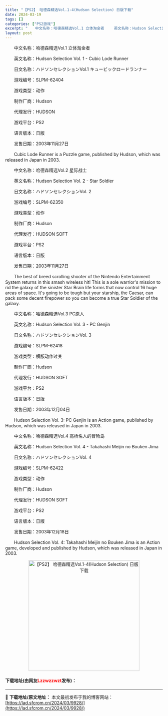 ```yaml
---
title: "【PS2】 哈德森精选Vol.1-4(Hudson Selection) 日版下载"
date: 2024-03-19
tags: []
categories: ["PS2游戏"]
excerpt: "　　中文名称：哈德森精选Vol.1 立体淘金者 　　英文名称：Hudson Selection Vol. 1 - Cubic Lode Runner 　　日文名称：ハドソンセレクションVol.1 キュービックロードランナー 　　游戏编号：SLPM-62404 　　游戏类型：动作 　　制作厂商：Hud&hellip;"
layout: post
---
```


 <p>　　中文名称：哈德森精选Vol.1 立体淘金者</p> <p>　　英文名称：Hudson Selection Vol. 1 - Cubic Lode Runner</p> <p>　　日文名称：ハドソンセレクションVol.1 キュービックロードランナー</p> <p>　　游戏编号：SLPM-62404</p> <p>　　游戏类型：动作</p> <p>　　制作厂商：Hudson</p> <p>　　代理发行：HUDSON</p> <p>　　游戏平台：PS2</p> <p>　　语言版本：日版</p> <p>　　发售日期：2003年11月27日</p> <p>　　Cubic Lode Runner is a Puzzle game, published by Hudson, which was released in Japan in 2003.</p> <p>　　中文名称：哈德森精选Vol.2 星际战士</p> <p>　　英文名称：Hudson Selection Vol. 2 - Star Soldier</p> <p>　　日文名称：ハドソンセレクションVol. 2</p> <p>　　游戏编号：SLPM-62350</p> <p>　　游戏类型：动作</p> <p>　　制作厂商：Hudson</p> <p>　　代理发行：HUDSON SOFT</p> <p>　　游戏平台：PS2</p> <p>　　语言版本：日版</p> <p>　　发售日期：2003年11月27日</p> <p>　　The best of breed scrolling shooter of the Nintendo Entertainment System returns in this smash wireless hit! This is a sole warrior&#39;s mission to rid the galaxy of the sinister Star Brain life forms that now control 16 huge areas of space. It&#39;s going to be tough but your starship, the Caesar, can pack some decent firepower so you can become a true Star Soldier of the galaxy.</p> <p>　　中文名称：哈德森精选Vol.3 PC原人</p> <p>　　英文名称：Hudson Selection Vol. 3 - PC Genjin</p> <p>　　日文名称：ハドソンセレクションVol. 3</p> <p>　　游戏编号：SLPM-62418</p> <p>　　游戏类型：横版动作过关</p> <p>　　制作厂商：Hudson</p> <p>　　代理发行：HUDSON SOFT</p> <p>　　游戏平台：PS2</p> <p>　　语言版本：日版</p> <p>　　发售日期：2003年12月04日</p> <p>　　Hudson Selection Vol. 3: PC Genjin is an Action game, published by Hudson, which was released in Japan in 2003.</p> <p>　　中文名称：哈德森精选Vol.4 高桥名人的冒险岛</p> <p>　　英文名称：Hudson Selection Vol. 4 - Takahashi Meijin no Bouken Jima</p> <p>　　日文名称：ハドソンセレクションVol. 4</p> <p>　　游戏编号：SLPM-62422</p> <p>　　游戏类型：动作</p> <p>　　制作厂商：Hudson</p> <p>　　代理发行：HUDSON SOFT</p> <p>　　游戏平台：PS2</p> <p>　　语言版本：日版</p> <p>　　发售日期：2003年12月18日</p> <p>　　Hudson Selection Vol. 4: Takahashi Meijin no Bouken Jima is an Action game, developed and published by Hudson, which was released in Japan in 2003.</p> <p align="center"><img align="" border="0" src="https://lad.sfcrom.cn/wp-content/uploads/2024/03/20240319_65f997a7562fe.jpg" width="354" alt="【PS2】 哈德森精选Vol.1-4(Hudson Selection) 日版下载" /></p> <p><h4>下载地址(由网友<font color="red">Lzzwzzwzt</font>发布)：</h4></p> 

---
📖 **下载地址/原文地址：** 本文最初发布于我的博客网站：[https://lad.sfcrom.cn/2024/03/9928/](https://lad.sfcrom.cn/2024/03/9928/)
